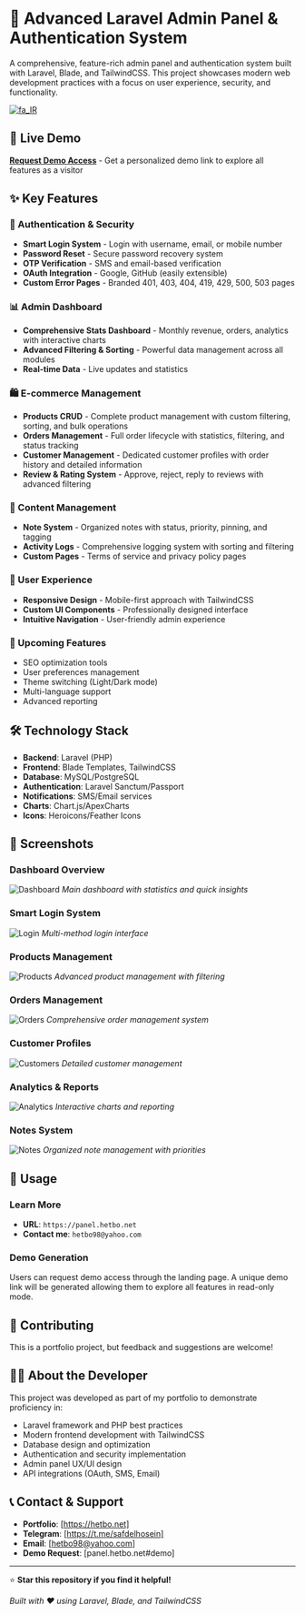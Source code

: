 # 🔐 Advanced Laravel Admin Panel & Authentication System

A comprehensive, feature-rich admin panel and authentication system built with Laravel, Blade, and TailwindCSS. This project showcases modern web development practices with a focus on user experience, security, and functionality.

[![fa_IR](https://img.shields.io/badge/lang-fa__IR-1E90FF?style=for-the-badge&logo=googletranslate&logoColor=white)](README.fa.md)


## 🚀 Live Demo

**[Request Demo Access](https://panel.hetbo.net/#demo)** - Get a personalized demo link to explore all features as a visitor

## ✨ Key Features

### 🔑 Authentication & Security
- **Smart Login System** - Login with username, email, or mobile number
- **Password Reset** - Secure password recovery system
- **OTP Verification** - SMS and email-based verification
- **OAuth Integration** - Google, GitHub (easily extensible)
- **Custom Error Pages** - Branded 401, 403, 404, 419, 429, 500, 503 pages

### 📊 Admin Dashboard
- **Comprehensive Stats Dashboard** - Monthly revenue, orders, analytics with interactive charts
- **Advanced Filtering & Sorting** - Powerful data management across all modules
- **Real-time Data** - Live updates and statistics

### 🛍️ E-commerce Management
- **Products CRUD** - Complete product management with custom filtering, sorting, and bulk operations
- **Orders Management** - Full order lifecycle with statistics, filtering, and status tracking
- **Customer Management** - Dedicated customer profiles with order history and detailed information
- **Review & Rating System** - Approve, reject, reply to reviews with advanced filtering

### 📝 Content Management
- **Note System** - Organized notes with status, priority, pinning, and tagging
- **Activity Logs** - Comprehensive logging system with sorting and filtering
- **Custom Pages** - Terms of service and privacy policy pages

### 🎨 User Experience
- **Responsive Design** - Mobile-first approach with TailwindCSS
- **Custom UI Components** - Professionally designed interface
- **Intuitive Navigation** - User-friendly admin experience

### 🔮 Upcoming Features
- SEO optimization tools
- User preferences management
- Theme switching (Light/Dark mode)
- Multi-language support
- Advanced reporting

## 🛠️ Technology Stack

- **Backend**: Laravel (PHP)
- **Frontend**: Blade Templates, TailwindCSS
- **Database**: MySQL/PostgreSQL
- **Authentication**: Laravel Sanctum/Passport
- **Notifications**: SMS/Email services
- **Charts**: Chart.js/ApexCharts
- **Icons**: Heroicons/Feather Icons

## 📸 Screenshots

### Dashboard Overview
![Dashboard](screenshots/dashboard.png)
*Main dashboard with statistics and quick insights*

### Smart Login System
![Login](screenshots/login.png)
*Multi-method login interface*

### Products Management
![Products](screenshots/products.png)
*Advanced product management with filtering*

### Orders Management
![Orders](screenshots/orders.png)
*Comprehensive order management system*

### Customer Profiles
![Customers](screenshots/customers.png)
*Detailed customer management*

### Analytics & Reports
![Analytics](screenshots/analytics.png)
*Interactive charts and reporting*

### Notes System
![Notes](screenshots/notes.png)
*Organized note management with priorities*


## 🎯 Usage

### Learn More
- **URL**: `https://panel.hetbo.net`
- **Contact me**: `hetbo98@yahoo.com`

### Demo Generation
Users can request demo access through the landing page. A unique demo link will be generated allowing them to explore all features in read-only mode.

## 🤝 Contributing

This is a portfolio project, but feedback and suggestions are welcome!

## 👨‍💻 About the Developer

This project was developed as part of my portfolio to demonstrate proficiency in:
- Laravel framework and PHP best practices
- Modern frontend development with TailwindCSS
- Database design and optimization
- Authentication and security implementation
- Admin panel UX/UI design
- API integrations (OAuth, SMS, Email)

## 📞 Contact & Support

- **Portfolio**: [https://hetbo.net]
- **Telegram**: [https://t.me/safdelhosein]
- **Email**: [hetbo98@yahoo.com]
- **Demo Request**: [panel.hetbo.net#demo]

---

⭐ **Star this repository if you find it helpful!**

*Built with ❤️ using Laravel, Blade, and TailwindCSS*
